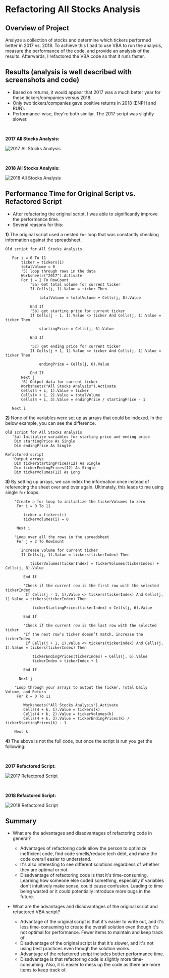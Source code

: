 # Refactoring All Stocks Analysis

## Overview of Project
Analyze a collection of stocks and determine which tickers performed better in 2017 vs. 2018.
To achieve this I had to use VBA to run the analysis, measure the performance of the code, and provide an analysis of the results.
Afterwards, I refactored the VBA code so that it runs faster. 
 

## Results (analysis is well described with screenshots and code)

- Based on returns, it would appear that 2017 was a much better year for these tickers/companies versus 2018.
- Only two tickers/companies gave positive returns in 2018 (ENPH and RUN).
- Performance-wise, they're both similar. The 2017 script was slightly slower.

<br>

**2017 All Stocks Analysis:**

![2017 All Stocks Analysis](https://user-images.githubusercontent.com/44425379/148719473-a7b54e23-2a85-4bec-842f-e04c0758f611.png)

<br>

**2018 All Stocks Analysis:**

![2018 All Stocks Analysis](https://user-images.githubusercontent.com/44425379/148719495-1d75983f-43b5-42ee-8ef9-e599bc258910.png)

## Performance Time for Original Script vs. Refactored Script
- After refactoring the original script, I was able to significantly improve the performance time. 
- Several reasons for this:

 **1)** The original script used a nested `for` loop that was constantly checking information against the spreadsheet. 

```
Old script for All Stocks Analysis

   For i = 0 To 11
       ticker = tickers(i)
       totalVolume = 0
       '5) loop through rows in the data
       Worksheets("2017").Activate
       For j = 2 To RowCount
           '5a) Get total volume for current ticker
           If Cells(j, 1).Value = ticker Then

               totalVolume = totalVolume + Cells(j, 8).Value

           End If
           '5b) get starting price for current ticker
           If Cells(j - 1, 1).Value <> ticker And Cells(j, 1).Value = ticker Then

               startingPrice = Cells(j, 6).Value

           End If

           '5c) get ending price for current ticker
           If Cells(j + 1, 1).Value <> ticker And Cells(j, 1).Value = ticker Then

               endingPrice = Cells(j, 6).Value

           End If
       Next j
       '6) Output data for current ticker
       Worksheets("All Stocks Analysis").Activate
       Cells(4 + i, 1).Value = ticker
       Cells(4 + i, 2).Value = totalVolume
       Cells(4 + i, 3).Value = endingPrice / startingPrice - 1

   Next i

```

**2)** None of the variables were set up as arrays that could be indexed. In the below example, you can see the difference. 
```  
Old script for All Stocks Analysis
   '3a) Initialize variables for starting price and ending price
    Dim startingPrice As Single
    Dim endingPrice As Single
```

```
Refactored script 
   'Output arrays
    Dim tickerStartingPrices(12) As Single
    Dim tickerEndingPrices(12) As Single
    Dim tickerVolumes(12) As Long
```	
**3)** By setting up arrays, we can index the information once instead of referencing the sheet over and over again. Ultimately, this leads to me using single `for` loops.

```   
    'Create a for loop to initialize the tickerVolumes to zero
     For i = 0 To 11
        
        ticker = tickers(i)
        tickerVolumes(i) = 0
        
     Next i
    
    'Loop over all the rows in the spreadsheet
     For j = 2 To RowCount
     
      'Increase volume for current ticker
       If Cells(j, 1).Value = tickers(tickerIndex) Then
           
           tickerVolumes(tickerIndex) = tickerVolumes(tickerIndex) + Cells(j, 8).Value
        
        End If
        
        'Check if the current row is the first row with the selected tickerIndex
         If Cells(j - 1, 1).Value <> tickers(tickerIndex) And Cells(j, 1).Value = tickers(tickerIndex) Then
            
            tickerStartingPrices(tickerIndex) = Cells(j, 6).Value
            
        End If
        
        'Check if the current row is the last row with the selected ticker
        'If the next row’s ticker doesn’t match, increase the tickerIndex
         If Cells(j + 1, 1).Value <> tickers(tickerIndex) And Cells(j, 1).Value = tickers(tickerIndex) Then
            
            tickerEndingPrices(tickerIndex) = Cells(j, 6).Value
            tickerIndex = tickerIndex + 1
            
        End If

      Next j

    'Loop through your arrays to output the Ticker, Total Daily Volume, and Return
     For k = 0 To 11
    
        Worksheets("All Stocks Analysis").Activate
        Cells(4 + k, 1).Value = tickers(k)
        Cells(4 + k, 2).Value = tickerVolumes(k)
        Cells(4 + k, 3).Value = tickerEndingPrices(k) / tickerStartingPrices(k) - 1
    
    Next k

```	
**4)** The above is not the full code, but once the script is run you get the following:

<br>

**2017 Refactored Script:**

![2017 Refactored Script](https://user-images.githubusercontent.com/44425379/148719518-10b9f104-f339-4ab0-bce6-b9a71ad56167.png)

<br>

**2018 Refactored Script:**

![2018 Refactored Script](https://user-images.githubusercontent.com/44425379/148719544-1065e203-3813-48a4-9ee0-86b9c0d29d85.png)


## Summary
- What are the advantages and disadvantages of refactoring code in general?
	- Advantages of refactoring code allow the person to optimize inefficient code, find code smells/reduce tech debt, and make the code overall easier to understand. 
	- It's also interesting to see different solutions regardless of whether they are optimal or not. 
	- Disadvantage of refactoring code is that it's time-consuming. Learning how someone else coded something, especially if variables don't intuitively make sense, could cause confusion. Leading to time being wasted or it could potentially introduce more bugs in the future. 

- What are the advantages and disadvantages of the original script and refactored VBA script?
	- Advantage of the original script is that it's easier to write out, and it's less time-consuming to create the overall solution even though it's not optimal for performance. Fewer items to maintain and keep track of.
	- Disadvantage of the original script is that it's slower, and it's not using best practices even though the solution works. 
	- Advantage of the refactored script includes better performance time.
	- Disadvantage is that refactoring code is slightly more time-consuming. Also, it is easier to mess up the code as there are more items to keep track of. 
